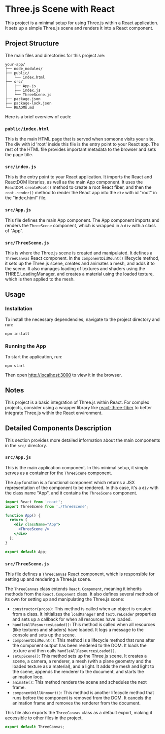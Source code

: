 # Three.js Scene with React

This project is a minimal setup for using Three.js within a React application. It sets up a simple Three.js scene and renders it into a React component.

## Project Structure

The main files and directories for this project are:

```
your-app/
├── node_modules/
├── public/
│   └── index.html
├── src/
│   ├── App.js
│   ├── index.js
│   └── ThreeScene.js
├── package.json
├── package-lock.json
└── README.md
```

Here is a brief overview of each:

### `public/index.html`

This is the main HTML page that is served when someone visits your site. The div with id 'root' inside this file is the entry point to your React app. The rest of the HTML file provides important metadata to the browser and sets the page title.

### `src/index.js`

This is the entry point to your React application. It imports the React and ReactDOM libraries, as well as the main App component. It uses the `ReactDOM.createRoot()` method to create a root React fiber, and then the `root.render()` method to render the React app into the `div` with id "root" in the "index.html" file.

### `src/App.js`

This file defines the main App component. The App component imports and renders the `ThreeScene` component, which is wrapped in a `div` with a class of "App".

### `src/ThreeScene.js`

This is where the Three.js scene is created and manipulated. It defines a `ThreeCanvas` React component. In the `componentDidMount()` lifecycle method, it sets up the Three.js scene, creates and animates a mesh, and adds it to the scene. It also manages loading of textures and shaders using the THREE.LoadingManager, and creates a material using the loaded texture, which is then applied to the mesh.

## Usage

### Installation

To install the necessary dependencies, navigate to the project directory and run:

```
npm install
```

### Running the App

To start the application, run:

```
npm start
```

Then open [http://localhost:3000](http://localhost:3000) to view it in the browser.

## Notes

This project is a basic integration of Three.js within React. For complex projects, consider using a wrapper library like [react-three-fiber](https://github.com/pmndrs/react-three-fiber) to better integrate Three.js within the React environment.

## Detailed Components Description

This section provides more detailed information about the main components in the `src/` directory.

### `src/App.js`

This is the main application component. In this minimal setup, it simply serves as a container for the `ThreeScene` component.

The `App` function is a functional component which returns a JSX representation of the component to be rendered. In this case, it's a `div` with the class name "App", and it contains the `ThreeScene` component.

```jsx
import React from 'react';
import ThreeScene from './ThreeScene';

function App() {
  return (
    <div className="App">
      <ThreeScene />
    </div>
  );
}

export default App;
```

### `src/ThreeScene.js`

This file defines a `ThreeCanvas` React component, which is responsible for setting up and rendering a Three.js scene.

The `ThreeCanvas` class extends `React.Component`, meaning it inherits methods from the `React.Component` class. It also defines several methods of its own for setting up and manipulating the Three.js scene:

- `constructor(props)`: This method is called when an object is created from a class. It initializes the `loadManager` and `textureLoader` properties and sets up a callback for when all resources have loaded.
- `handleAllResourcesLoaded()`: This method is called when all resources (like textures and shaders) have loaded. It logs a message to the console and sets up the scene.
- `componentDidMount()`: This method is a lifecycle method that runs after the component output has been rendered to the DOM. It loads the texture and then calls `handleAllResourcesLoaded()`.
- `setupScene()`: This method sets up the Three.js scene. It creates a scene, a camera, a renderer, a mesh (with a plane geometry and the loaded texture as a material), and a light. It adds the mesh and light to the scene, appends the renderer to the document, and starts the animation loop.
- `animate()`: This method renders the scene and schedules the next frame.
- `componentWillUnmount()`: This method is another lifecycle method that runs before the component is removed from the DOM. It cancels the animation frame and removes the renderer from the document.

This file also exports the `ThreeCanvas` class as a default export, making it accessible to other files in the project. 

```jsx
export default ThreeCanvas;
```

